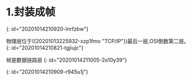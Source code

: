 # 1.封装成帧
{: id="20201014210920-lnrfzbw"}

物理层位于((20201013225932-xzp1fmo "TCP/IP"))最后一层,OSI倒数第二层。
{: id="20201014210821-tgjiujc"}

帧是数据链路层
{: id="20201014211005-2o10y39"}

{: id="20201014210909-r945u1j"}
